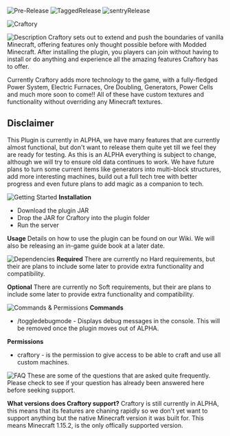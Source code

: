 ![Pre-Release](https://github.com/brettsaunders21/Craftory/workflows/Pre-Release/badge.svg) ![TaggedRelease](https://github.com/brettsaunders21/Craftory/workflows/TaggedRelease/badge.svg) ![sentryRelease](https://github.com/brettsaunders21/Craftory/workflows/sentryRelease/badge.svg)



![Craftory](https://www.dropbox.com/s/ndlh5ctbhxnx1g2/title.gif?raw=1)

![Description](https://www.dropbox.com/s/cs66rvebp67vhmb/bannerBarDescription.png?raw=1)
Craftory sets out to extend and push the boundaries of vanilla Minecraft, offering features only thought possible before with Modded Minecraft. After installing the plugin, you players can join without having to install or do anything and experience all the amazing features Craftory has to offer.

Currently Craftory adds more technology to the game, with a fully-fledged Power System, Electric Furnaces, Ore Doubling, Generators, Power Cells and much more soon to come!! All of these have custom textures and functionality without overriding any Minecraft textures.

## Disclaimer
This Plugin is currently in ALPHA, we have many features that are currently almost functional, but don't want to release them quite yet till we feel they are ready for testing. As this is an ALPHA everything is subject to change, although we will try to ensure old data continues to work. 
We have future plans to turn some current items like generators into multi-block structures, add more interesting machines, build out a full tech tree with better progress and even future plans to add magic as a companion to tech.

![Getting Started](https://www.dropbox.com/s/0srb2ijbkjflxh8/bannerBarGettingStarted.png?raw=1)
**Installation**

 - Download the plugin JAR
 - Drop the JAR for Craftory into the plugin folder
 - Run the server
 
 **Usage**
Details on how to use the plugin can be found on our Wiki.
We will also be releasing an in-game guide book at a later date.
 
![Dependencies](https://www.dropbox.com/s/bsxken8wydsh1bb/bannerBarDependencies.png?raw=1)
**Required**
 There are currently no Hard requirements, but their are plans to include some later to provide extra functionality and compatibility.
 
**Optional**
There are currently no Soft requirements, but their are plans to include some later to provide extra functionality and compatibility.

![Commands & Permissions](https://www.dropbox.com/s/cn9lx6o6q7eimk4/bannerBarCommands.png?raw=1)
**Commands**
 - /toggledebugmode - Displays debug messages in the console. This will be removed once the plugin moves out of ALPHA.

**Permissions**
 - craftory - is the permission to give access to be able to craft and use all custom machines.

![FAQ](https://www.dropbox.com/s/mbk5843racd4qot/bannerBarFAQ.png?raw=1)
These are some of the questions that are asked quite frequently. Please check to see if your question has already been answered here before seeking support.

**What versions does Craftory support?**
Craftory is still currently in ALPHA, this means that its features are chaning rapidly so we don't yet want to support anything but the native Minecraft version it was built for.
This means Minecraft 1.15.2, is the only offically supported version.
